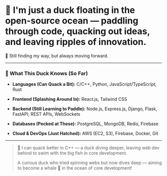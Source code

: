 # 🐤 I'm just a duck floating in the open-source ocean — paddling through code, quacking out ideas, and leaving ripples of innovation.

🌊 Still finding my way, but always moving forward.

---

### 🐣 What This Duck Knows (So Far)

* **Languages (Can Quack a Bit):**
  C/C++, Python, JavaScript/TypeScript, Rust

* **Frontend (Splashing Around In):**
  React.js, Tailwind CSS

* **Backend (Still Learning to Paddle):**
  Node.js, Express.js, Django, Flask, FastAPI, REST APIs, WebSockets

* **Databases (Pecked at These):**
  PostgreSQL, MongoDB, Redis, Firebase

* **Cloud & DevOps (Just Hatched):**
  AWS (EC2, S3), Firebase, Docker, Git

---

> 🐤 I can quack better in C++ — a duck diving deeper, leaving web dev behind to swim with the big fish in core development.
>
> A curious duck who tried spinning webs but now dives deep — aiming to become a whale 🐳 in the ocean of core development!



